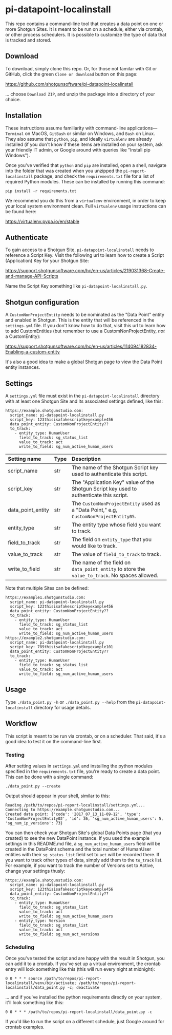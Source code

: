 # pi-datapoint-localinstall

This repo contains a command-line tool that creates a data point on one or more
Shotgun Sites. It is meant to be run on a schedule, either via crontab, or other
process schedulers. It is possible to customize the type of data that is tracked
and stored.

## Download

To download, simply clone this repo. Or, for those not familar with Git or
GitHub, click the green `Clone or download` button on this page:

https://github.com/shotgunsoftware/pi-datapoint-localinstall

... choose `Download ZIP`, and unzip the package into a directory of your
choice.

## Installation

These instructions assume familiarity with command-line applications—`Terminal`
on MacOS, `GitBash` or similar on Windows, and `Bash` on Linux. They also
assume that `python`, `pip`, and ideally `virtualenv` are already installed (if
you don't know if these items are installed on your system, ask your friendly
IT admin, or Google around with queries like "Install pip Windows").

Once you've verified that `python` and `pip` are installed, open a shell,
navigate into the folder that was created when you unzipped the
`pi-report-localinstall` package, and check the `requirements.txt` file for a
list of required Python modules. These can be installed by running this command:

`pip install -r requirements.txt`

We recommend you do this from a `virtualenv` environment, in order to keep your
local system environment clean. Full `virtualenv` usage instructions can be
found here:

https://virtualenv.pypa.io/en/stable

## Authenticate

To gain access to a Shotgun Site, `pi-datapoint-localinstall` needs to reference
a Script Key. Visit the following url to learn how to create a Script
(Application) Key for your Shotgun Site:

https://support.shotgunsoftware.com/hc/en-us/articles/219031368-Create-and-manage-API-Scripts

Name the Script Key something like `pi-datapoint-localinstall.py`.

## Shotgun configuration

A `CustomNonProjectEntity` needs to be nominated as the "Data Point" entity and
enabled in Shotgun. This is the entity that will be referenced in the
`settings.yml` file. If you don't know how to do that, visit this url to learn
how to add CustomEntities (but remember to use a CustomNonProjectEntity, *not* a
CustomEntity):

https://support.shotgunsoftware.com/hc/en-us/articles/114094182834-Enabling-a-custom-entity

It's also a good idea to make a global Shotgun page to view the Data Point
entity instances.

## Settings

A `settings.yml` file must exist in the `pi-datapoint-localinstall` directory
with at least one Shotgun Site and its associated settings defined, like this:

```
https://example.shotgunstudio.com:
  script_name: pi-datapoint-localinstall.py
  script_key: 123thisisafakescriptkeyexample456
  data_point_entity: CustomNonProjectEntity??
  to_track:
    - entity_type: HumanUser
      field_to_track: sg_status_list
      value_to_track: act
      write_to_field: sg_num_active_human_users
```

| Setting name      | Type | Description                                                                                    |
| :-                | :-   | :-                                                                                             |
| script_name       | str  | The name of the Shotgun Script key used to authenticate this script.                           |
| script_key        | str  | The "Application Key" value of the Shotgun Script key used to authenticate this script.        |
| data_point_entity | str  | The `CustomNonProjectEntity` used as a "Data Point," e.g, `CustomNonProjectEntity05`.          |
| entity_type       | str  | The entity type whose field you want to track.                                                 |
| field_to_track    | str  | The field on `entity_type` that you would like to track.                                       |
| value_to_track    | str  | The value of `field_to_track` to track.                                                        |
| write_to_field    | str  | The name of the field on `data_point_entity` to store the `value_to_track`. No spaces allowed. |

Note that multiple Sites can be defined:

```
https://example1.shotgunstudio.com:
  script_name: pi-datapoint-localinstall.py
  script_key: 123thisisafakescriptkeyexample456
  data_point_entity: CustomNonProjectEntity??
  to_track:
    - entity_type: HumanUser
      field_to_track: sg_status_list
      value_to_track: act
      write_to_field: sg_num_active_human_users
https://example2.shotgunstudio.com:
  script_name: pi-datapoint-localinstall.py
  script_key: 789thisisafakescriptkeyexample101
  data_point_entity: CustomNonProjectEntity??
  to_track:
    - entity_type: HumanUser
      field_to_track: sg_status_list
      value_to_track: act
      write_to_field: sg_num_active_human_users
```

## Usage

Type `./data_point.py -h` or `./data_point.py --help` from the
`pi-datapoint-localinstall` directory for usage details.

## Workflow

This script is meant to be run via crontab, or on a scheduler. That said, it's a
good idea to test it on the command-line first.

### Testing

After setting values in `settings.yml` and installing the python modules
specified in the `requirements.txt` file, you're ready to create a data point.
This can be done with a single command:

`./data_point.py --create`

Output should appear in your shell, similar to this:

```
Reading /path/to/repos/pi-report-localinstall/settings.yml...
Connecting to https://example.shotgunstudio.com...
Created data point: {'code': '2017_07_13_11-09-12', 'type': 'CustomNonProjectEntity02', 'id': 36, 'sg_num_active_human_users': 5, 'sg_num_ip_versions': 73}
```

You can then check your Shotgun Site's global Data Points page (that you
created) to see the new DataPoint instance. If you used the example settings in
this README.md file, a `sg_num_active_human_users` field will be created in the
DataPoint schema and the total number of HumanUser entities with their
`sg_status_list` field set to `act` will be recorded there. If you want to track
other types of data, simply add them to the `to_track` list. For example, if you
want to track the number of Versions set to Active, change your settings thusly:

```
https://example.shotgunstudio.com:
  script_name: pi-datapoint-localinstall.py
  script_key: 123thisisafakescriptkeyexample456
  data_point_entity: CustomNonProjectEntity??
  to_track:
    - entity_type: HumanUser
      field_to_track: sg_status_list
      value_to_track: act
      write_to_field: sg_num_active_human_users
    - entity_type: Version
      field_to_track: sg_status_list
      value_to_track: act
      write_to_field: sg_num_act_versions
```

### Scheduling

Once you've tested the script and are happy with the result in Shotgun, you can
add it to a crontab. If you've set up a virtual environment, the crontab entry
will look something like this (this will run every night at midnight):

```
0 0 * * * source /path/to/repos/pi-report-localinstall/venv/bin/activate; /path/to/repos/pi-report-localinstall/data_point.py -c; deactivate
```

... and if you've installed the python requirements directly on your system,
it'll look something like this:

```
0 0 * * * /path/to/repos/pi-report-localinstall/data_point.py -c
```

If you'd like to run the script on a different schedule, just Google around for
crontab examples.
